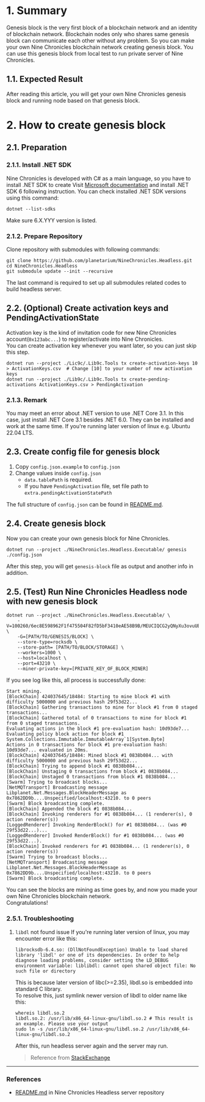 # 1. Summary

Genesis block is the very first block of a blockchain network and an identity of blockchain network.
Blockchain nodes only who shares same genesis block can communicate each other without any problem.
So you can make your own Nine Chronicles blockchain network creating genesis block.
You can use this genesis block from local test to run private server of Nine Chronicles.

## 1.1. Expected Result

After reading this article, you will get your own Nine Chronicles genesis block and running node based on that genesis block.

# 2. How to create genesis block

## 2.1. Preparation

### 2.1.1. Install .NET SDK

Nine Chronicles is developed with C# as a main language, so you have to install .NET SDK to create
Visit [Microsoft documentation](https://docs.microsoft.com/en-us/dotnet/core/install/) and install .NET SDK 6 following instruction.
You can check installed .NET SDK versions using this command:

```shell
dotnet --list-sdks
```

Make sure 6.X.YYY version is listed.

### 2.1.2. Prepare Repository

Clone repository with submodules with following commands:

```shell
git clone https://github.com/planetarium/NineChronicles.Headless.git
cd NineChronicles.Headless
git submodule update --init --recursive
```

The last command is required to set up all submodules related codes to build headless server.
## 2.2. (Optional) Create activation keys and PendingActivationState

Activation key is the kind of invitation code for new Nine Chronicles account(`0x123abc...`) to register/activate into Nine Chronicles.  
You can create activation key whenever you want later, so you can just skip this step.

```shell
dotnet run --project ./Lic9c/.Lib9c.Tools tx create-activation-keys 10 > ActivationKeys.csv  # Change [10] to your number of new activation keys
dotnet run --project ./Lib9c/.Lib9c.Tools tx create-pending-activations ActivationKeys.csv > PendingActivation
```

### 2.1.3. Remark

You may meet an error about .NET version to use .NET Core 3.1.
In this case, just install .NET Core 3.1 besides .NET 6.0. They can be installed and work at the same time.
If you're running later version of linux e.g. Ubuntu 22.04 LTS.

## 2.3. Create config file for genesis block

1. Copy `config.json.example` to `config.json`
2. Change values inside `config.json`
    - `data.tablePath` is required.
    - If you have `PendingActivation` file, set file path to `extra.pendingActivationStatePath`

The full structure of `config.json` can be found in [README.md](https://github.com/planetarium/NineChronicles.Headless#structure-of-genesis-block).

## 2.4. Create genesis block

Now you can create your own genesis block for Nine Chronicles.

```shell
dotnet run --project ./NineChronicles.Headless.Executable/ genesis ./config.json
```

After this step, you will get `genesis-block` file as output and another info in addition.

## 2.5. (Test) Run Nine Chronicles Headless node with new genesis block

```shell
dotnet run --project ./NineChronicles.Headless.Executable/ \
    -V=100260/6ec8E598962F1f475504F82fD5bF3410eAE58B9B/MEUCIQCG2yQNyXu3ovuUBNMEQiqx1vdo.FCMet9FoayFiIL89QIgXGRTU84nrcmLL4ud2j9ogrGt7ScmqaD97N.4rrtraXE=/ZHUxNjpXaW5kb3dzQmluYXJ5VXJsdTU2Omh0dHBzOi8vZG93bmxvYWQubmluZS1jaHJvbmljbGVzLmNvbS92MTAwMjYwL1dpbmRvd3MuemlwdTk6dGltZXN0YW1wdTEwOjIwMjItMDctMjhl \ 
    -G=[PATH/TO/GENESIS/BLOCK] \
    --store-type=rocksdb \
    --store-path= [PATH/TO/BLOCK/STORAGE] \
    --workers=1000 \
    --host=localhost \
    --port=43210 \
    --miner-private-key=[PRIVATE_KEY_OF_BLOCK_MINER]
```

If you see log like this, all process is successfully done:

```text
Start mining.
[BlockChain] 424037645/18484: Starting to mine block #1 with difficulty 5000000 and previous hash 29f53d22...
[BlockChain] Gathering transactions to mine for block #1 from 0 staged transactions...
[BlockChain] Gathered total of 0 transactions to mine for block #1 from 0 staged transactions.
Evaluating actions in the block #1 pre-evaluation hash: 10d93de7...
Evaluating policy block action for block #1 System.Collections.Immutable.ImmutableArray`1[System.Byte]
Actions in 0 transactions for block #1 pre-evaluation hash: 10d93de7... evaluated in 20ms.
[BlockChain] 424037645/18484: Mined block #1 0838b084... with difficulty 5000000 and previous hash 29f53d22...
[BlockChain] Trying to append block #1 0838b084...
[BlockChain] Unstaging 0 transactions from block #1 0838b084...
[BlockChain] Unstaged 0 transactions from block #1 0838b084...
[Swarm] Trying to broadcast blocks...
[NetMQTransport] Broadcasting message Libplanet.Net.Messages.BlockHeaderMessage as 0x7862DD9b....Unspecified/localhost:43210. to 0 peers
[Swarm] Block broadcasting complete.
[BlockChain] Appended the block #1 0838b084...
[BlockChain] Invoking renderers for #1 0838b084... (1 renderer(s), 0 action renderer(s))
[LoggedRenderer] Invoking RenderBlock() for #1 0838b084... (was #0 29f53d22...)...
[LoggedRenderer] Invoked RenderBlock() for #1 0838b084... (was #0 29f53d22...).
[BlockChain] Invoked renderers for #1 0838b084... (1 renderer(s), 0 action renderer(s))
[Swarm] Trying to broadcast blocks...
[NetMQTransport] Broadcasting message Libplanet.Net.Messages.BlockHeaderMessage as 0x7862DD9b....Unspecified/localhost:43210. to 0 peers
[Swarm] Block broadcasting complete.
```

You can see the blocks are mining as time goes by, and now you made your own Nine Chronicles blockchain network.  
Congratulations!

### 2.5.1. Troubleshooting

1. `libdl` not found issue
   If you're running later version of linux, you may encounter error like this:
   ```shell
   librocksdb-6.4.so: (DllNotFoundException) Unable to load shared library 'libdl' or one of its dependencies. In order to help diagnose loading problems, consider setting the LD_DEBUG environment variable: liblibdl: cannot open shared object file: No such file or directory
   ```
   This is because later version of libc(>=2.35), libdl.so is embedded into standard C library.  
   To resolve this, just symlink newer version of libdl to older name like this:
   ```shell
   whereis libdl.so.2
   libdl.so.2: /usr/lib/x86_64-linux-gnu/libdl.so.2 # This result is an example. Please use your output
   sudo ln -s /usr/lib/x86_64-linux-gnu/libdl.so.2 /usr/lib/x86_64-linux-gnu/libdl.so.2
   ```
   After this, run headless server again and the server may run.
   > Reference from [StackExchange](https://unix.stackexchange.com/questions/700097/unable-to-load-shared-library-libdl-so-or-one-of-its-dependencies)

---

### References

- [README.md](https://github.com/planetarium/ninechronicles.headless#create-new-genesis-block) in Nine Chronicles Headless server repository
